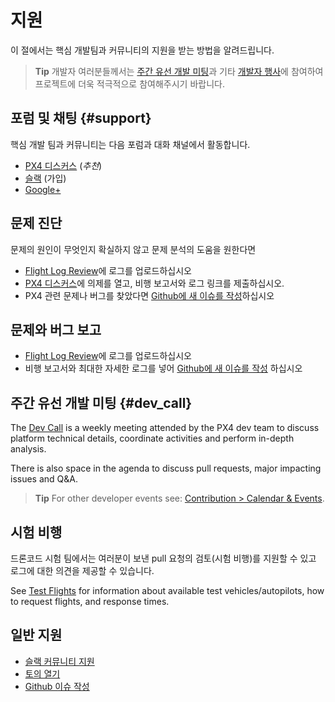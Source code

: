 # 지원

이 절에서는 핵심 개발팀과 커뮤니티의 지원을 받는 방법을 알려드립니다.

> **Tip** 개발자 여러분들께서는 [주간 유선 개발 미팅](../contribute/dev_call.md)과 기타 [개발자 행사](../README.md#calendar)에 참여하여 프로젝트에 더욱 적극적으로 참여해주시기 바랍니다.

## 포럼 및 채팅 {#support}

핵심 개발 팀과 커뮤니티는 다음 포럼과 대화 채널에서 활동합니다.

* [PX4 디스커스](http://discuss.px4.io/) (*추천*)
* [슬랙](http://slack.px4.io) (가입)
* [Google+](https://plus.google.com/117509651030855307398)

## 문제 진단

문제의 원인이 무엇인지 확실하지 않고 문제 분석의 도움을 원한다면

* [Flight Log Review](http://logs.px4.io/)에 로그를 업로드하십시오
* [PX4 디스커스](http://discuss.px4.io/)에 의제를 열고, 비행 보고서와 로그 링크를 제출하십시오.
* PX4 관련 문제나 버그를 찾았다면 [Github에 새 이슈를 작성](https://github.com/PX4/Devguide/issues)하십시오

## 문제와 버그 보고

* [Flight Log Review](http://logs.px4.io/)에 로그를 업로드하십시오
* 비행 보고서와 최대한 자세한 로그를 넣어 [Github에 새 이슈를 작성](https://github.com/PX4/Devguide/issues) 하십시오

## 주간 유선 개발 미팅 {#dev_call}

The [Dev Call](../contribute/dev_call.md) is a weekly meeting attended by the PX4 dev team to discuss platform technical details, coordinate activities and perform in-depth analysis.

There is also space in the agenda to discuss pull requests, major impacting issues and Q&A.

> **Tip** For other developer events see: [Contribution > Calendar & Events](../README.md#calendar).

## 시험 비행

드론코드 시험 팀에서는 여러분이 보낸 pull 요청의 검토(시험 비행)를 지원할 수 있고 로그에 대한 의견을 제공할 수 있습니다.

See [Test Flights](../test_and_ci/test_flights.md) for information about available test vehicles/autopilots, how to request flights, and response times.

## 일반 지원

* [슬랙 커뮤니티 지원](http://slack.px4.io/)
* [토의 열기](http://discuss.px4.io)
* [Github 이슈 작성](https://github.com/PX4/Devguide/issues)